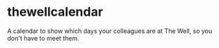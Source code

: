 # thewellcalendar
A calendar to show which days your colleagues are at The Well, so you don't have to meet them.
